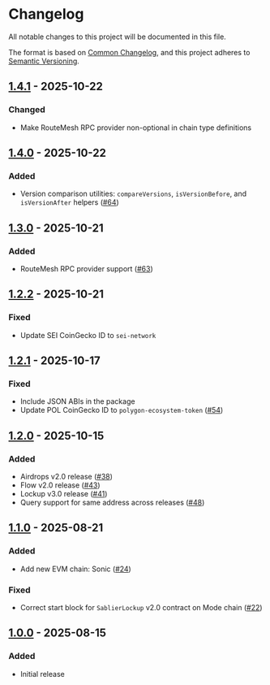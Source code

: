 # Changelog

All notable changes to this project will be documented in this file.

The format is based on [Common Changelog](https://common-changelog.org/), and this project adheres to
[Semantic Versioning](https://semver.org/spec/v2.0.0.html).

[1.4.1]: https://github.com/sablier-labs/sdk/releases/tag/v1.4.1
[1.4.0]: https://github.com/sablier-labs/sdk/releases/tag/v1.4.0
[1.3.0]: https://github.com/sablier-labs/sdk/releases/tag/v1.3.0
[1.2.2]: https://github.com/sablier-labs/sdk/releases/tag/v1.2.2
[1.2.1]: https://github.com/sablier-labs/sdk/releases/tag/v1.2.1
[1.2.0]: https://github.com/sablier-labs/sdk/releases/tag/v1.2.0
[1.1.0]: https://github.com/sablier-labs/sdk/releases/tag/v1.1.0
[1.0.0]: https://github.com/sablier-labs/sdk/releases/tag/v1.0.0

## [1.4.1] - 2025-10-22

### Changed

- Make RouteMesh RPC provider non-optional in chain type definitions

## [1.4.0] - 2025-10-22

### Added

- Version comparison utilities: `compareVersions`, `isVersionBefore`, and `isVersionAfter` helpers
  ([#64](https://github.com/sablier-labs/sdk/pull/64))

## [1.3.0] - 2025-10-21

### Added

- RouteMesh RPC provider support ([#63](https://github.com/sablier-labs/sdk/pull/63))

## [1.2.2] - 2025-10-21

### Fixed

- Update SEI CoinGecko ID to `sei-network`

## [1.2.1] - 2025-10-17

### Fixed

- Include JSON ABIs in the package
- Update POL CoinGecko ID to `polygon-ecosystem-token` ([#54](https://github.com/sablier-labs/sdk/pull/54))

## [1.2.0] - 2025-10-15

### Added

- Airdrops v2.0 release ([#38](https://github.com/sablier-labs/sdk/pull/38))
- Flow v2.0 release ([#43](https://github.com/sablier-labs/sdk/pull/43))
- Lockup v3.0 release ([#41](https://github.com/sablier-labs/sdk/pull/41))
- Query support for same address across releases ([#48](https://github.com/sablier-labs/sdk/pull/48))

## [1.1.0] - 2025-08-21

### Added

- Add new EVM chain: Sonic ([#24](https://github.com/sablier-labs/sdk/pull/24))

### Fixed

- Correct start block for `SablierLockup` v2.0 contract on Mode chain
  ([#22](https://github.com/sablier-labs/sdk/pull/22))

## [1.0.0] - 2025-08-15

### Added

- Initial release

